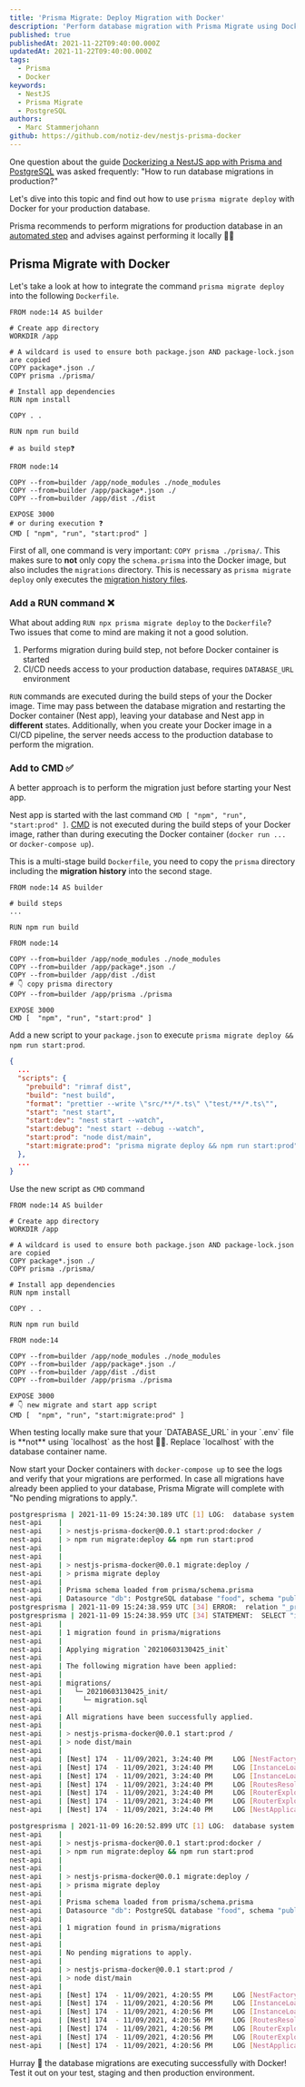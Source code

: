 ```yaml
---
title: 'Prisma Migrate: Deploy Migration with Docker'
description: 'Perform database migration with Prisma Migrate using Docker'
published: true
publishedAt: 2021-11-22T09:40:00.000Z
updatedAt: 2021-11-22T09:40:00.000Z
tags:
  - Prisma
  - Docker
keywords:
  - NestJS
  - Prisma Migrate
  - PostgreSQL
authors:
  - Marc Stammerjohann
github: https://github.com/notiz-dev/nestjs-prisma-docker
---
```


One question about the guide [Dockerizing a NestJS app with Prisma and PostgreSQL](/blog/dockerizing-nestjs-with-prisma-and-postgresql) was asked frequently: "How to run database migrations in production?"

Let's dive into this topic and find out how to use `prisma migrate deploy` with Docker for your production database.

Prisma recommends to perform migrations for production database in an [automated step](https://www.prisma.io/docs/concepts/components/prisma-migrate#production-and-testing-environments) and advises against performing it locally 🙅‍♂️

## Prisma Migrate with Docker

Let's take a look at how to integrate the command `prisma migrate deploy` into the following `Dockerfile`.

<div shortcode="code" tabs="Dockerfile">

```docker
FROM node:14 AS builder

# Create app directory
WORKDIR /app

# A wildcard is used to ensure both package.json AND package-lock.json are copied
COPY package*.json ./
COPY prisma ./prisma/

# Install app dependencies
RUN npm install

COPY . .

RUN npm run build

# as build step❓

FROM node:14

COPY --from=builder /app/node_modules ./node_modules
COPY --from=builder /app/package*.json ./
COPY --from=builder /app/dist ./dist

EXPOSE 3000
# or during execution ❓
CMD [ "npm", "run", "start:prod" ]
```

</div>

First of all, one command is very important: `COPY prisma ./prisma/`. This makes sure to **not** only copy the `schema.prisma` into the Docker image, but also includes the `migrations` directory. This is necessary as `prisma migrate deploy` only executes the [migration history files](https://www.prisma.io/docs/concepts/components/prisma-migrate#source-controlling-the-migration-history).

### Add a RUN command ❌

What about adding `RUN npx prisma migrate deploy` to the `Dockerfile`?  
Two issues that come to mind are making it not a good solution.

1. Performs migration during build step, not before Docker container is started
2. CI/CD needs access to your production database, requires `DATABASE_URL` environment

`RUN` commands are executed during the build steps of your the Docker image. Time may pass between the database migration and restarting the Docker container (Nest app), leaving your database and Nest app in **different** states. Additionally, when you create your Docker image in a CI/CD pipeline, the server needs access to the production database to perform the migration.

### Add to CMD ✅

A better approach is to perform the migration just before starting your Nest app.

Nest app is started with the last command `CMD [ "npm", "run", "start:prod" ]`. [CMD](https://docs.docker.com/engine/reference/builder/#cmd) is not executed during the build steps of your Docker image, rather than during executing the Docker container (`docker run ...` or `docker-compose up`).

This is a multi-stage build `Dockerfile`, you need to copy the `prisma` directory including the **migration history** into the second stage.

<div shortcode="code" tabs="Dockerfile">

```docker
FROM node:14 AS builder

# build steps
...

RUN npm run build

FROM node:14

COPY --from=builder /app/node_modules ./node_modules
COPY --from=builder /app/package*.json ./
COPY --from=builder /app/dist ./dist
# 👇 copy prisma directory
COPY --from=builder /app/prisma ./prisma

EXPOSE 3000
CMD [  "npm", "run", "start:prod" ]
```

</div>


Add a new script to your `package.json` to execute `prisma migrate deploy && npm run start:prod`.

<div shortcode="code" tabs="package.json">

```json
{
  ...
  "scripts": {
    "prebuild": "rimraf dist",
    "build": "nest build",
    "format": "prettier --write \"src/**/*.ts\" \"test/**/*.ts\"",
    "start": "nest start",
    "start:dev": "nest start --watch",
    "start:debug": "nest start --debug --watch",
    "start:prod": "node dist/main",
    "start:migrate:prod": "prisma migrate deploy && npm run start:prod", // new script 👈
  },
  ...
}
```

</div>

Use the new script as `CMD` command

<div shortcode="code" tabs="Dockerfile">

```docker
FROM node:14 AS builder

# Create app directory
WORKDIR /app

# A wildcard is used to ensure both package.json AND package-lock.json are copied
COPY package*.json ./
COPY prisma ./prisma/

# Install app dependencies
RUN npm install

COPY . .

RUN npm run build

FROM node:14

COPY --from=builder /app/node_modules ./node_modules
COPY --from=builder /app/package*.json ./
COPY --from=builder /app/dist ./dist
COPY --from=builder /app/prisma ./prisma

EXPOSE 3000
# 👇 new migrate and start app script
CMD [  "npm", "run", "start:migrate:prod" ]
```

</div>

<div shortcode="note" type="warn">
When testing locally make sure that your `DATABASE_URL` in your `.env` file is **not** using `localhost` as the host 🙅‍♂️. Replace `localhost` with the database container name.
</div>

Now start your Docker containers with `docker-compose up` to see the logs and verify that your migrations are performed. In case all migrations have already been applied to your database, Prisma Migrate will complete with "No pending migrations to apply.".

<div shortcode="code" tabs="Migrations performed,No pending migrations">

```bash
postgresprisma | 2021-11-09 15:24:30.189 UTC [1] LOG:  database system is ready to accept connections
nest-api    | 
nest-api    | > nestjs-prisma-docker@0.0.1 start:prod:docker /
nest-api    | > npm run migrate:deploy && npm run start:prod
nest-api    | 
nest-api    | 
nest-api    | > nestjs-prisma-docker@0.0.1 migrate:deploy /
nest-api    | > prisma migrate deploy
nest-api    | 
nest-api    | Prisma schema loaded from prisma/schema.prisma
nest-api    | Datasource "db": PostgreSQL database "food", schema "public" at "postgresprisma:5432"
postgresprisma | 2021-11-09 15:24:38.959 UTC [34] ERROR:  relation "_prisma_migrations" does not exist at character 126
postgresprisma | 2021-11-09 15:24:38.959 UTC [34] STATEMENT:  SELECT "id", "checksum", "finished_at", "migration_name", "logs", "rolled_back_at", "started_at", "applied_steps_count" FROM "_prisma_migrations" ORDER BY "started_at" ASC
nest-api    | 
nest-api    | 1 migration found in prisma/migrations
nest-api    | 
nest-api    | Applying migration `20210603130425_init`
nest-api    | 
nest-api    | The following migration have been applied:
nest-api    | 
nest-api    | migrations/
nest-api    |   └─ 20210603130425_init/
nest-api    |     └─ migration.sql
nest-api    |       
nest-api    | All migrations have been successfully applied.
nest-api    | 
nest-api    | > nestjs-prisma-docker@0.0.1 start:prod /
nest-api    | > node dist/main
nest-api    | 
nest-api    | [Nest] 174  - 11/09/2021, 3:24:40 PM     LOG [NestFactory] Starting Nest application...
nest-api    | [Nest] 174  - 11/09/2021, 3:24:40 PM     LOG [InstanceLoader] PrismaModule dependencies initialized +73ms
nest-api    | [Nest] 174  - 11/09/2021, 3:24:40 PM     LOG [InstanceLoader] AppModule dependencies initialized +0ms
nest-api    | [Nest] 174  - 11/09/2021, 3:24:40 PM     LOG [RoutesResolver] AppController {/}: +14ms
nest-api    | [Nest] 174  - 11/09/2021, 3:24:40 PM     LOG [RouterExplorer] Mapped {/, GET} route +7ms
nest-api    | [Nest] 174  - 11/09/2021, 3:24:40 PM     LOG [RouterExplorer] Mapped {/foods, GET} route +1ms
nest-api    | [Nest] 174  - 11/09/2021, 3:24:40 PM     LOG [NestApplication] Nest application successfully started +65ms
```
```bash
postgresprisma | 2021-11-09 16:20:52.899 UTC [1] LOG:  database system is ready to accept connections
nest-api    | 
nest-api    | > nestjs-prisma-docker@0.0.1 start:prod:docker /
nest-api    | > npm run migrate:deploy && npm run start:prod
nest-api    | 
nest-api    | 
nest-api    | > nestjs-prisma-docker@0.0.1 migrate:deploy /
nest-api    | > prisma migrate deploy
nest-api    | 
nest-api    | Prisma schema loaded from prisma/schema.prisma
nest-api    | Datasource "db": PostgreSQL database "food", schema "public" at "postgresprisma:5432"
nest-api    | 
nest-api    | 1 migration found in prisma/migrations
nest-api    | 
nest-api    | 
nest-api    | No pending migrations to apply.
nest-api    | 
nest-api    | > nestjs-prisma-docker@0.0.1 start:prod /
nest-api    | > node dist/main
nest-api    | 
nest-api    | [Nest] 174  - 11/09/2021, 4:20:55 PM     LOG [NestFactory] Starting Nest application...
nest-api    | [Nest] 174  - 11/09/2021, 4:20:56 PM     LOG [InstanceLoader] PrismaModule dependencies initialized +69ms
nest-api    | [Nest] 174  - 11/09/2021, 4:20:56 PM     LOG [InstanceLoader] AppModule dependencies initialized +1ms
nest-api    | [Nest] 174  - 11/09/2021, 4:20:56 PM     LOG [RoutesResolver] AppController {/}: +12ms
nest-api    | [Nest] 174  - 11/09/2021, 4:20:56 PM     LOG [RouterExplorer] Mapped {/, GET} route +8ms
nest-api    | [Nest] 174  - 11/09/2021, 4:20:56 PM     LOG [RouterExplorer] Mapped {/foods, GET} route +1ms
nest-api    | [Nest] 174  - 11/09/2021, 4:20:56 PM     LOG [NestApplication] Nest application successfully started +62ms
```

</div>

Hurray 🎉 the database migrations are executing successfully with Docker! Test it out on your test, staging and then production environment.
